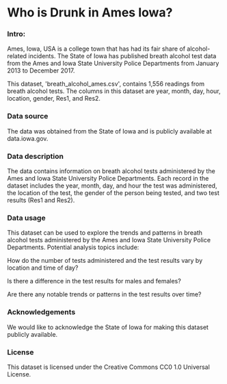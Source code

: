 # Who is Drunk in Ames Iowa?

### Intro:

Ames, Iowa, USA is a college town that has had its fair share of alcohol-related incidents. The State of Iowa has published breath alcohol test data from the Ames and Iowa State University Police Departments from January 2013 to December 2017.

This dataset, 'breath_alcohol_ames.csv', contains 1,556 readings from breath alcohol tests. The columns in this dataset are year, month, day, hour, location, gender, Res1, and Res2.

### Data source
The data was obtained from the State of Iowa and is publicly available at data.iowa.gov.

### Data description
The data contains information on breath alcohol tests administered by the Ames and Iowa State University Police Departments. Each record in the dataset includes the year, month, day, and hour the test was administered, the location of the test, the gender of the person being tested, and two test results (Res1 and Res2).

### Data usage
This dataset can be used to explore the trends and patterns in breath alcohol tests administered by the Ames and Iowa State University Police Departments. Potential analysis topics include:

How do the number of tests administered and the test results vary by location and time of day?

Is there a difference in the test results for males and females?

Are there any notable trends or patterns in the test results over time?

### Acknowledgements
We would like to acknowledge the State of Iowa for making this dataset publicly available.

### License
This dataset is licensed under the Creative Commons CC0 1.0 Universal License.
